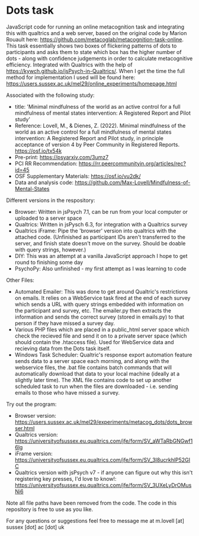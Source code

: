# Dots task

JavaScript code for running an online metacognition task and integrating this with qualtrics and a web server, based on the original code by Marion Rouault here: https://github.com/metacoglab/metacognition-task-online. This task essentially shows two boxes of flickering patterns of dots to participants and asks them to state which box has the higher number of dots - along with confidence judgements in order to calculate metacognitive efficiency. Integrated with Qualtrics with the help of https://kywch.github.io/jsPsych-in-Qualtrics/. When I get the time the full method for implementation I used will be found here: https://users.sussex.ac.uk/mel29/online_experiments/homepage.html

Associated with the following study:
- title: 'Minimal mindfulness of the world as an active control for a full mindfulness of mental states intervention: A Registered Report and Pilot study'
- Reference: Lovell, M., & Dienes, Z. (2022). Minimal mindfulness of the world as an active control for a full mindfulness of mental states intervention: A Registered Report and Pilot study, in principle acceptance of version 4 by Peer Community in Registered Reports. https://osf.io/tx54k
- Pre-print: https://psyarxiv.com/3umz7
- PCI RR Recommendation: https://rr.peercommunityin.org/articles/rec?id=45
- OSF Supplementary Materials: https://osf.io/vu2dk/
- Data and analysis code: https://github.com/Max-Lovell/Mindfulness-of-Mental-States

Different versions in the respository:
- Browser: Written in jsPsych 7.1, can be run from your local computer or uploaded to a server space
- Qualtrics: Written in jsPysch 6.3, for integration with a Qualtrics survey
- Qualtrics iFrame: Pipe the 'browser' version into qualtrics with the attached code. (Unfinished as participant IDs aren't transferred to the server, and finish state doesn't move on the survey. Should be doable with query strings, however.)
- DIY: This was an attempt at a vanilla JavaScript approach I hope to get round to finishing some day
- PsychoPy: Also unfinished - my first attempt as I was learning to code

Other Files:
- Automated Emailer: This was done to get around Qualtric's restrictions on emails. It relies on a WebService task fired at the end of each survey which sends a URL with query strings embedded with information on the participant and survey, etc. The emailer.py then extracts the information and sends the correct survey (stored in emails.py) to that person if they have missed a survey day.
- Various PHP files which are placed in a public_html server space which check the recieved file and send it on to a private server space (which should contain the .htaccess file). Used for WebService data and recieving data from the Dots task itself.
- Windows Task Scheduler: Qualtric's response export automation feature sends data to a server space each morning, and along with the webservice files, the .bat file contains batch commands that will automatically download that data to your local machine (ideally at a slightly later time). The XML file contains code to set up another scheduled task to run when the files are downloaded - i.e. sending emails to those who have missed a survey.

Try out the program: 
- Browser version: https://users.sussex.ac.uk/mel29/experiments/metacog_dots/dots_browser.html
- Qualtrics version: https://universityofsussex.eu.qualtrics.com/jfe/form/SV_aWTaRbGNGwf16lg
- iFrame version: https://universityofsussex.eu.qualtrics.com/jfe/form/SV_3I8ucrkhlP52GIC
- Qualtrics version with jsPsych v7 - if anyone can figure out why this isn't registering key presses, I'd love to know!: https://universityofsussex.eu.qualtrics.com/jfe/form/SV_3UXeLyDrOMusNi6

Note all file paths have been removed from the code.
The code in this repository is free to use as you like.

For any questions or suggestions feel free to message me at m.lovell [at] sussex [dot] ac [dot] uk
